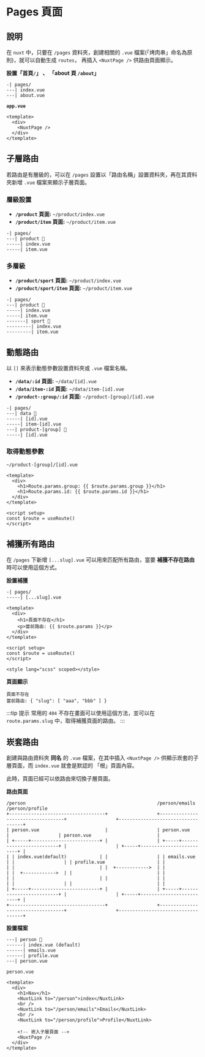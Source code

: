 # Pages 頁面

## 說明

在 `nuxt` 中，只要在 `/pages` 資料夾，創建相關的 `.vue` 檔案(「烤肉串」命名為原則)，就可以自動生成 `routes`，
再插入 `<NuxtPage />` 供路由頁面顯示。

**設置「首頁`/`」 、 「about 頁 `/about`」**

```text
-| pages/
---| index.vue
---| about.vue
```

**`app.vue`**

```vue {3}
<template>
  <div>
    <NuxtPage />
  </div>
</template>
```

## 子層路由

若路由是有層級的，可以在 `/pages` 設置以「路由名稱」設置資料夾，再在其資料夾新增 `.vue` 檔案來顯示子層頁面。

### 層級設置

- **`/product` 頁面:** `~/product/index.vue`
- **`/product/item` 頁面:** `~/product/item.vue`

```text {2-4}
-| pages/
---| product 📂
-----| index.vue
-----| item.vue
```

### 多層級

- **`/product/sport` 頁面:** `~/product/index.vue`
- **`/product/sport/item` 頁面:** `~/product/item.vue`

```text {5-7}
-| pages/
---| product 📂
-----| index.vue
-----| item.vue
-------| sport 📂
---------| index.vue
---------| item.vue
```

## 動態路由

以 `[]` 來表示動態參數設置資料夾或 `.vue` 檔案名稱。

- **`/data/:id` 頁面:** `~/data/[id].vue`
- **`/data/item-:id` 頁面:** `~/data/item-[id].vue`
- **`/product-:group/:id` 頁面:** `~/product-[group]/[id].vue`

```text
-| pages/
---| data 📂
-----| [id].vue
-----| item-[id].vue
---| product-[group] 📂
-----| [id].vue
```

### 取得動態參數

`~/product-[group]/[id].vue`

```vue {3-4}
<template>
  <div>
    <h1>Route.params.group: {{ $route.params.group }}</h1>
    <h1>Route.params.id: {{ $route.params.id }}</h1>
  </div>
</template>

<script setup>
const $route = useRoute()
</script>
```

## 補獲所有路由

在 `/pages` 下新增 `[...slug].vue` 可以用來匹配所有路由，當要 **補獲不存在路由** 時可以使用這個方式。

**設置補獲**

```
-| pages/
-----| [...slug].vue
```

```vue
<template>
  <div>
    <h1>頁面不存在</h1>
    <p>當前路由: {{ $route.params }}</p>
  </div>
</template>

<script setup>
const $route = useRoute()
</script>

<style lang="scss" scoped></style>
```

**頁面顯示**

```
頁面不存在
當前路由: { "slug": [ "aaa", "bbb" ] }
```

:::tip 提示
常用的 `404` 不存在畫面可以使用這個方法，並可以在 `route.params.slug` 中，取得補獲頁面的路由。
:::

## 崁套路由

創建與路由資料夾 **同名** 的 `.vue` 檔案，在其中插入 `<NuxtPage />` 供顯示崁套的子層頁面，而 `index.vue` 就會是默認的 「根」頁面內容。

此時，頁面已經可以依路由來切換子層頁面。

**路由頁面**

```
/person                                                /person/emails                                         /person/profile
+-----------------------------------+                  +-----------------------------------+                  +-----------------------------------+
| person.vue                        |                  | person.vue                        |                  | person.vue                        |
| +-----+-------------------------+ |                  | +-----+-------------------------+ |                  | +-----+-------------------------+ |
| | index.vue(default)            | |                  | | emails.vue                    | |                  | | profile.vue                   | |
| |                               | |  +------------>  | |                               | |  +------------>  | |                               | |
| |                               | |                  | |                               | |                  | |                               | |
| +-----+-------------------------+ |                  | +-----+-------------------------+ |                  | +-----+-------------------------+ |
+-----------------------------------+                  +-----------------------------------+                  +-----------------------------------+

```

**設置檔案**

```
---| person 📂
------| index.vue (default)
------| emails.vue
------| profile.vue
---| person.vue
```

`person.vue`

```vue {11}
<template>
  <div>
    <h1>Nav</h1>
    <NuxtLink to="/person">index</NuxtLink>
    <br />
    <NuxtLink to="/person/emails">Emails</NuxtLink>
    <br />
    <NuxtLink to="/person/profile">Profile</NuxtLink>

    <!-- 崁入子層頁面 -->
    <NuxtPage />
  </div>
</template>
```
